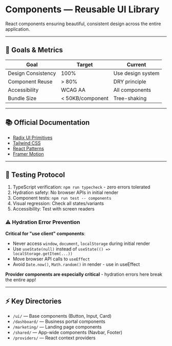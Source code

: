 # Components — Reusable UI Library

React components ensuring beautiful, consistent design across the entire application.

---

## 🎯 Goals & Metrics

| Goal | Target | Current |
|------|--------|---------|
| Design Consistency | 100% | Use design system |
| Component Reuse | > 80% | DRY principle |
| Accessibility | WCAG AA | All components |
| Bundle Size | < 50KB/component | Tree-shaking |

---

## 📚 Official Documentation

- [Radix UI Primitives](https://www.radix-ui.com/docs/primitives/overview/introduction)
- [Tailwind CSS](https://tailwindcss.com/docs)
- [React Patterns](https://react.dev/learn/passing-props-to-a-component)
- [Framer Motion](https://www.framer.com/motion/introduction/)

---

## 🧪 Testing Protocol

1. TypeScript verification: `npm run typecheck` - zero errors tolerated
2. Hydration safety: No browser APIs in initial render
3. Component tests: `npm run test -- components`
4. Visual regression: Check all states/variants
5. Accessibility: Test with screen readers

### ⚠️ Hydration Error Prevention

**Critical for "use client" components**:
- Never access `window`, `document`, `localStorage` during initial render
- Use `useState(null)` instead of `useState(() => localStorage.getItem(...))`
- Move browser API calls to `useEffect`
- Avoid `Date.now()`, `Math.random()` in render - use in useEffect

**Provider components are especially critical** - hydration errors here break the entire app!

---

## ⚡ Key Directories

- `/ui/` — Base components (Button, Input, Card)
- `/dashboard/` — Business portal components
- `/marketing/` — Landing page components
- `/shared/` — App-wide components (Navbar, Footer)
- `/providers/` — React context providers